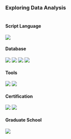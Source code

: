 ### Exploring Data Analysis
#
#### Script Language
<div align="left">
	<img src="https://img.shields.io/badge/Python-3776AB?style=flat-square&logo=Python&logoColor=white"/>

#### Database
<div align="left">
	<img src="https://img.shields.io/badge/PostgreSQL-4169E1?style=flat-square&logo=PostgreSQL&logoColor=white"/>
	<img src="https://img.shields.io/badge/MariaDB-43B02A?style=flat-square&logo=mariaDB&logoColor=white"/>
	<img src="https://img.shields.io/badge/MySQL-4479A1?style=flat-square&logo=MySQL&logoColor=white"/>
	<img src="https://img.shields.io/badge/Oracle-F80000?style=flat-square&logo=Oracle&logoColor=white"/>

#### Tools
<div align="left">
	<img src="https://img.shields.io/badge/Github-181717?style=flat-square&logo=Github&logoColor=white"/>
	<img src="https://img.shields.io/badge/Gitlab-FC6D26?style=flat-square&logo=Gitlab&logoColor=white"/>	


#### Certification
<div align="left">
	<img src="https://img.shields.io/badge/ADsP-5FC6C7?style=flat-square"/>
	<img src="https://img.shields.io/badge/GAIQ-A374DB?style=flat-square"/>

#### Graduate School
<div align="left">
	<img src="https://img.shields.io/badge/성균관대학교 데이터사이언스융합학과 (일반대학원)-1976D2?style=flat-square"/>
</div>

<!--
**987cyh/987cyh** is a ✨ _special_ ✨ repository because its `README.md` (this file) appears on your GitHub profile.

Here are some ideas to get you started:

- 🔭 I’m currently working on ...
- 🌱 I’m currently learning ...
- 👯 I’m looking to collaborate on ...
- 🤔 I’m looking for help with ...
- 💬 Ask me about ...
- 📫 How to reach me: ...
- 😄 Pronouns: ...
- ⚡ Fun fact: ...
-->
